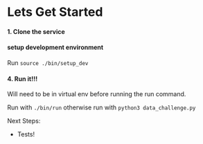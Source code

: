 # Lets Get Started

#### 1. Clone the service

#### setup development environment
Run `source ./bin/setup_dev`

#### 4. Run it!!!
Will need to be in virtual env before running the run command.

Run with `./bin/run`
otherwise run with `python3 data_challenge.py`

Next Steps:
- Tests!
